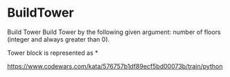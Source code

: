 # BuildTower

Build Tower
Build Tower by the following given argument:
number of floors (integer and always greater than 0).

Tower block is represented as *

https://www.codewars.com/kata/576757b1df89ecf5bd00073b/train/python



